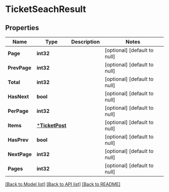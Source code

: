 # TicketSeachResult

## Properties
Name | Type | Description | Notes
------------ | ------------- | ------------- | -------------
**Page** | **int32** |  | [optional] [default to null]
**PrevPage** | **int32** |  | [optional] [default to null]
**Total** | **int32** |  | [optional] [default to null]
**HasNext** | **bool** |  | [optional] [default to null]
**PerPage** | **int32** |  | [optional] [default to null]
**Items** | [***TicketPost**](TicketPost.md) |  | [optional] [default to null]
**HasPrev** | **bool** |  | [optional] [default to null]
**NextPage** | **int32** |  | [optional] [default to null]
**Pages** | **int32** |  | [optional] [default to null]

[[Back to Model list]](../README.md#documentation-for-models) [[Back to API list]](../README.md#documentation-for-api-endpoints) [[Back to README]](../README.md)



